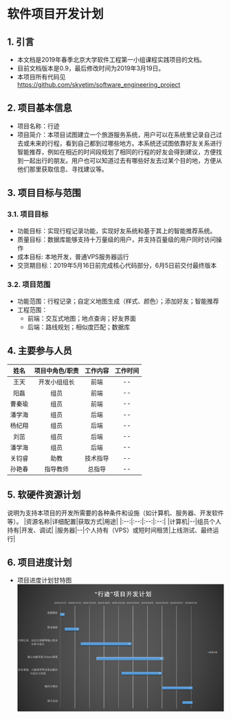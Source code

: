 # 软件项目开发计划
## 1. 引言
+ 本文档是2019年春季北京大学软件工程第一小组课程实践项目的文档。
+ 目前文档版本是0.9，最后修改时间为2019年3月19日。
+ 本项目所有代码见 https://github.com/skyetim/software_engineering_project


## 2. 项目基本信息
+ 项目名称：行迹
+ 项目简介：本项目试图建立一个旅游服务系统，用户可以在系统里记录自己过去或未来的行程，看到自己都到过哪些地方。本系统还试图依靠好友关系进行智能推荐，例如在相近的时间段规划了相同的行程的好友会得到建议，方便找到一起出行的朋友。用户也可以知道过去有哪些好友去过某个目的地，方便从他们那里获取信息、寻找建议等。

## 3. 项目目标与范围
### 3.1. 项目目标
+ 功能目标：实现行程记录功能，实现好友系统和基于其上的智能推荐系统。
+ 质量目标：数据库能够支持十万量级的用户，并支持百量级的用户同时访问操作
+ 成本目标: 本地开发，普通VPS服务器运行
+ 交货期目标：2019年5月16日前完成核心代码部分，6月5日前交付最终版本

### 3.2. 项目范围
+ 功能范围：行程记录；自定义地图生成（样式、颜色）；添加好友；智能推荐
+ 工程范围：
    + 前端：交互式地图；地点查询；好友界面
    + 后端：路线规划；相似度匹配；数据库

## 4. 主要参与人员

|姓名|项目中角色/职责|工作内容|工作时间|
|:--:|:--:|:--:|:--:|
|王天|开发小组组长|前端|--|
|阳磊|组员|前端|--|
|曹秦瑜|组员|前端|--|
|潘学海|组员|后端|--|
|杨纪翔|组员|后端|--|
|刘茁|组员|后端|--|
|潘学海|组员|后端|--|
|关钧睿|助教|技术指导|--|
|孙艳春|指导教师|总指导|--|



## 5. 软硬件资源计划
说明为支持本项目的开发所需要的各种条件和设施（如计算机、服务器、开发软件等）。
|资源名称|详细配置|获取方式|用途|
|:--:|:--:|:--:|:--:| 
|计算机|--|组员个人持有|开发、调试|
|服务器|--|个人持有（VPS）或短时间租赁|上线测试、最终运行|

## 6. 项目进度计划
- 项目进度计划甘特图
![](ganttchart.jpg)
